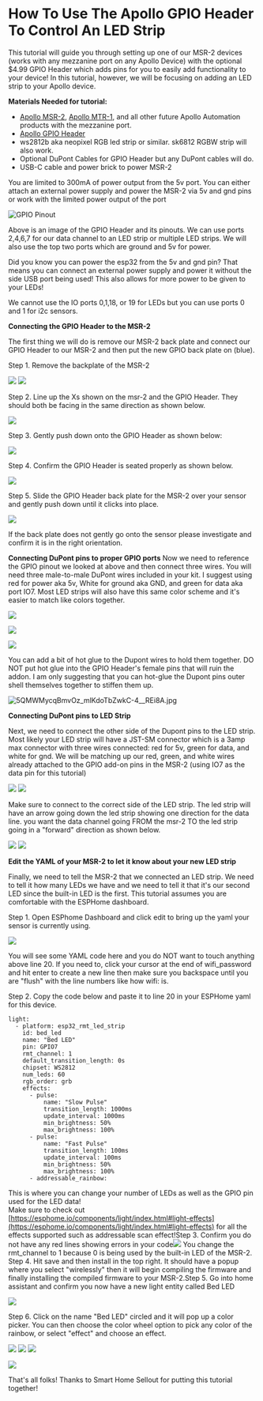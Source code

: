 # How To Use The Apollo GPIO Header To Control An LED Strip

This tutorial will guide you through setting up one of our MSR-2 devices (works with any mezzanine port on any Apollo Device) with the optional $4.99 GPIO Header which adds pins for you to easily add functionality to your device! In this tutorial, however, we will be focusing on adding an LED strip to your Apollo device.

**Materials Needed for tutorial:**

- [Apollo MSR-2](https://apolloautomation.com/products/msr-2), [Apollo MTR-1](https://apolloautomation.com/products/mtr-1), and all other future Apollo Automation products with the mezzanine port.
- [Apollo GPIO Header](https://apolloautomation.com/products/msr-2-gpio-header)
- ws2812b aka neopixel RGB led strip or similar. sk6812 RGBW strip will also work.
- Optional DuPont Cables for GPIO Header but any DuPont cables will do.
- USB-C cable and power brick to power MSR-2

You are limited to 300mA of power output from the 5v port. You can either attach an external power supply and power the MSR-2 via 5v and gnd pins or work with the limited power output of the port

![GPIO Pinout](../assets/cS6XiR5FyO8wvSBi9sW3466gHoUWfT7HhA.png_1719600483)

Above is an image of the GPIO Header and its pinouts. We can use ports 2,4,6,7 for our data channel to an LED strip or multiple LED strips. We will also use the top two ports which are ground and 5v for power.

Did you know you can power the esp32 from the 5v and gnd pin? That means you can connect an external power supply and power it without the side USB port being used! This also allows for more power to be given to your LEDs!

We cannot use the IO ports 0,1,18, or 19 for LEDs but you can use ports 0 and 1 for i2c sensors.



**Connecting the GPIO Header to the MSR-2**

The first thing we will do is remove our MSR-2 back plate and connect our GPIO Header to our MSR-2 and then put the new GPIO back plate on (blue).

Step 1. Remove the backplate of the MSR-2

![](../assets/0Jrm5FqWzsc9G2KmWBJWMLEr2J4aYyj4Bg.jpg_1719609483) ![](../assets/9UJnA9aCGf0TNw1uc3ik2xEFxXlLs95bOw.jpg_1719609472)

Step 2. Line up the Xs shown on the msr-2 and the GPIO Header. They should both be facing in the same direction as shown below.

![](../assets/6uv5liNNA-wHLFfHxiadM56YpIonKQalTg.jpg_1719609565)

Step 3. Gently push down onto the GPIO Header as shown below:

![](../assets/a6nANg-L_gqIkPH6ZKQo6mCSSSbacF7FkQ.jpg_1719609655)

Step 4. Confirm the GPIO Header is seated properly as shown below.

![](../assets/P3TZVCVhVSBYXFOWtPc4fZML_8-LQTEHQw.jpg_1719609689)

Step 5. Slide the GPIO Header back plate for the MSR-2 over your sensor and gently push down until it clicks into place.

![](../assets/hbfGA0fIQlpnykuuZOhiEuHlZDW7r3GfoQ.jpg_1719609715)

If the back plate does not gently go onto the sensor please investigate and confirm it is in the right orientation.

**Connecting DuPont pins to proper GPIO ports**
Now we need to reference the GPIO pinout we looked at above and then connect three wires. You will need three male-to-male DuPont wires included in your kit. I suggest using red for power aka 5v, White for ground aka GND, and green for data aka port IO7. Most LED strips will also have this same color scheme and it's easier to match like colors together.

![](../assets/4OHLuxZVKc1TcCGLfvAEf-1UUl-IzmeHzQ.jpg_1719610515)

![](../assets/4Er61OH8tF-IaiVvom0cWPeOyfNkRWtibw.jpg_1719610507)

![](../assets/oBW2IxCJX5zKaZGj_o4JtXuoulEGI8DH5Q.jpg_1719610557)

You can add a bit of hot glue to the Dupont wires to hold them together. DO NOT put hot glue into the GPIO Header's female pins that will ruin the addon. I am only suggesting that you can hot-glue the Dupont pins outer shell themselves together to stiffen them up.

![5QMWMycqBmvOz_mlKdoTbZwkC-4__REi8A.jpg](../assets/5qmwmycqbmvoz-mlkdotbzwkc-4-rei8a.jpg)

**Connecting DuPont pins to LED Strip**

Next, we need to connect the other side of the Dupont pins to the LED strip. Most likely your LED strip will have a JST-SM connector which is a 3amp max connector with three wires connected: red for 5v, green for data, and white for gnd. We will be matching up our red, green, and white wires already attached to the GPIO add-on pins in the MSR-2 (using IO7 as the data pin for this tutorial)

![](../assets/Me6P6lhhZUQMhuY--kIQqoFHV6QgrxpO0g.jpg_1719611251) ![](../assets/LwzqEXM9B89IWUQCIdZtwo_uYIbYVzdT0g.jpg_1719611264)

Make sure to connect to the correct side of the LED strip. The led strip will have an arrow going down the led strip showing one direction for the data line. you want the data channel going FROM the msr-2 TO the led strip going in a "forward" direction as shown below.

![](../assets/n0MT-JcoqRwPKYfZOaYyBD2RU4K3x_gmOA.jpg_1719611527) ![](../assets/BDLaEPEomVhYjATCJMSVMltiTS9aoVY9YQ.jpg_1719611545)

**Edit the YAML of your MSR-2 to let it know about your new LED strip**

Finally, we need to tell the MSR-2 that we connected an LED strip. We need to tell it how many LEDs we have and we need to tell it that it's our second LED since the built-in LED is the first. This tutorial assumes you are comfortable with the ESPHome dashboard.

Step 1. Open ESPhome Dashboard and click edit to bring up the yaml your sensor is currently using.

![](../assets/28MMBJEeIQOmwUGtP9L3cx0PtCaTL0HX_Q.png_1719612259)

You will see some YAML code here and you do NOT want to touch anything above line 20. If you need to, click your cursor at the end of wifi\_password and hit enter to create a new line then make sure you backspace until you are "flush" with the line numbers like how wifi: is.

Step 2. Copy the code below and paste it to line 20 in your ESPHome yaml for this device.

```generic
light:
  - platform: esp32_rmt_led_strip
    id: bed_led
    name: "Bed LED"
    pin: GPIO7
    rmt_channel: 1
    default_transition_length: 0s
    chipset: WS2812
    num_leds: 60
    rgb_order: grb
    effects:
      - pulse:
          name: "Slow Pulse"
          transition_length: 1000ms
          update_interval: 1000ms
          min_brightness: 50%
          max_brightness: 100%
      - pulse:
          name: "Fast Pulse"
          transition_length: 100ms
          update_interval: 100ms
          min_brightness: 50%
          max_brightness: 100%
      - addressable_rainbow:
```


This is where you can change your number of LEDs as well as the GPIO pin used for the LED data!  
Make sure to check out [https://esphome.io/components/light/index.html#light-effects](https://esphome.io/components/light/index.html#light-effects) for all the effects supported such as addressable scan effect!Step 3. Confirm you do not have any red lines showing errors in your code![](../assets/EQdHu-pdF_2D7T6GJkjdqSQYZptmHk-cmw.png_1719612604)
You change the rmt\_channel to 1 because 0 is being used by the built-in LED of the MSR-2.
Step 4. Hit save and then install in the top right. It should have a popup where you select "wirelessly" then it will begin compiling the firmware and finally installing the compiled firmware to your MSR-2.Step 5. Go into home assistant and confirm you now have a new light entity called Bed LED

![](../assets/YfpAVN1FtpsODgbFgZg8qEVBNjl3NgaAvQ.png_1719613175)

Step 6. Click on the name "Bed LED" circled and it will pop up a color picker. You can then choose the color wheel option to pick any color of the rainbow, or select "effect" and choose an effect.

![](../assets/GublKQEhWUdU-OxJiA948P3_HGiwxTpn4w.png_1719613216) ![](../assets/ObY0NPGDBIBaXPuhUVzo80fr1fToBm5ekg.png_1719613432) ![](../assets/1OhdBudlNh2Rk8SoytNKdoUHqknn8KA8sQ.png_1719613457)

![](../assets/JI4fSugUQvhRpK1FauJEEPoj3Vwe-QD02Q.jpg_1719613900)

That's all folks! Thanks to Smart Home Sellout for putting this tutorial together!